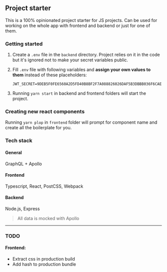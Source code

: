 ## Project starter

This is a 100% opinionated project starter for JS projects. 
Can be used for working on the whole app with frontend and backend or just for one of them.

### Getting started
   
1. Create a `.env` file in the `backend` directory. 
   Project relies on it in the code but it's ignored not to make your secret variables public.

2. Fill `.env` file with following variables and **assign your own values to them** instead of these placeholders:
   ```
   JWT_SECRET=9DEB5F0FE6560A2D5FD40B8BF2F7A088826026DAF5B3DBBB036F6CAE0B5948EC
   ```

3. Running `yarn start` in backend and frontend folders will start the project.

### Creating new react components

Running `yarn plop` in `frontend` folder will prompt for component name and create all the boilerplate for you.

### Tech stack

#### General
GraphQL + Apollo

#### Frontend
Typescript, React, PostCSS, Webpack

#### Backend
Node.js, Express

> All data is mocked with Apollo

---

### TODO

#### Frontend:
- Extract css in production build
- Add hash to production bundle
